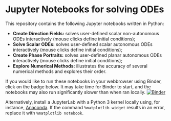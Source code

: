 # Jupyter Notebooks for solving ODEs
This repository contains the following Jupyter notebooks written in Python:

* **Create Direction Fields:** solves user-defined scalar non-autonomous ODEs interactively (mouse clicks define initial conditions);
* **Solve Scalar ODEs:** solves user-defined scalar autonomous ODEs interactively (mouse clicks define initial conditions);
* **Create Phase Portraits:** solves user-defined planar autonomous ODEs interactively (mouse clicks define initial conditions);
* **Explore Numerical Methods:** illustrates the accuracy of several numerical methods and explores their order.

If you would like to run these notebooks in your webbrowser using Binder, click on the badge below. It may take time for Binder to start, and the notebooks may also run significantly slower than when ran locally.
[![Binder](https://mybinder.org/badge_logo.svg)](https://mybinder.org/v2/gh/sandstede-lab-teaching/Solving_ODEs.git/main)

Alternatively, install a JupyterLab with a Python 3 kernel locally using, for instance, [Anaconda](https://www.anaconda.com). If the command `%matplotlib widget` results in an error, replace it with `%matplotlib notebook`.
